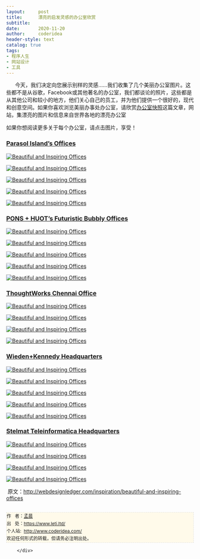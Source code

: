 ```yaml
---
layout:     post
title:      漂亮的启发灵感的办公室欣赏
subtitle:   
date:       2020-11-20
author:     coderidea
header-style: text
catalog: true
tags:
- 程序人生
- 网站设计
- 工具
--- 
```

<div class="postBody">
			<div id="cnblogs_post_body" class="blogpost-body"><p><span><span>      今天，我们决定向您展示别样的灵感......我们收集了几个美丽办公室图片。</span><span>这些都不是从谷歌，Facebook或其他著名的办公室，我们都谈论的照片，这些都是从其他公司和较小的地方，他们关心自己的员工，并为他们提供一个很好的，现代和创意空间。</span><span>如果你喜欢浏览美丽办事处办公室，请欣赏</span></span><a href="http://www.officesnapshots.com/"><span><span>办公室快照</span></span></a><span><span>这篇文章，网站，集漂亮的图片和信息来自世界各地的漂亮办公室</span></span></p>
<p><span><span>如果你想阅读更多关于每个办公室，请点击图片，享受！</span></span></p>
<h3><a href="http://www.officesnapshots.com/2011/10/17/parasol-islands-offices/">Parasol Island’s Offices</a></h3>
<p><a href="http://www.officesnapshots.com/2011/10/17/parasol-islands-offices/"><img class="aligncenter size-full wp-image-3448" src="http://webdesignledger.com/wp-content/uploads/2011/11/offices01.jpg" alt="Beautiful and Inspiring Offices" /></a></p>
<p><a href="http://www.officesnapshots.com/2011/10/17/parasol-islands-offices/"><img class="aligncenter size-full wp-image-3448" src="http://webdesignledger.com/wp-content/uploads/2011/11/offices02.jpg" alt="Beautiful and Inspiring Offices" /></a></p>
<p><a href="http://www.officesnapshots.com/2011/10/17/parasol-islands-offices/"><img class="aligncenter size-full wp-image-3448" src="http://webdesignledger.com/wp-content/uploads/2011/11/offices03.jpg" alt="Beautiful and Inspiring Offices" /></a></p>
<p><a href="http://www.officesnapshots.com/2011/10/17/parasol-islands-offices/"><img class="aligncenter size-full wp-image-3448" src="http://webdesignledger.com/wp-content/uploads/2011/11/offices04.jpg" alt="Beautiful and Inspiring Offices" /></a></p>
<p><a href="http://www.officesnapshots.com/2011/10/17/parasol-islands-offices/"><img class="aligncenter size-full wp-image-3448" src="http://webdesignledger.com/wp-content/uploads/2011/11/offices05.jpg" alt="Beautiful and Inspiring Offices" /></a></p>
<h3><a href="http://www.officesnapshots.com/2011/10/13/pons-huots-futuristic-bubbly-offices/">PONS + HUOT’s Futuristic Bubbly Offices</a></h3>
<p><a href="http://www.officesnapshots.com/2011/10/13/pons-huots-futuristic-bubbly-offices/"><img class="aligncenter size-full wp-image-3448" src="http://webdesignledger.com/wp-content/uploads/2011/11/offices06.jpg" alt="Beautiful and Inspiring Offices" /></a></p>
<p><a href="http://www.officesnapshots.com/2011/10/13/pons-huots-futuristic-bubbly-offices/"><img class="aligncenter size-full wp-image-3448" src="http://webdesignledger.com/wp-content/uploads/2011/11/offices07.jpg" alt="Beautiful and Inspiring Offices" /></a></p>
<p><a href="http://www.officesnapshots.com/2011/10/13/pons-huots-futuristic-bubbly-offices/"><img class="aligncenter size-full wp-image-3448" src="http://webdesignledger.com/wp-content/uploads/2011/11/offices08.jpg" alt="Beautiful and Inspiring Offices" /></a></p>
<p><a href="http://www.officesnapshots.com/2011/10/13/pons-huots-futuristic-bubbly-offices/"><img class="aligncenter size-full wp-image-3448" src="http://webdesignledger.com/wp-content/uploads/2011/11/offices09.jpg" alt="Beautiful and Inspiring Offices" /></a></p>
<p><a href="http://www.officesnapshots.com/2011/10/13/pons-huots-futuristic-bubbly-offices/"><img class="aligncenter size-full wp-image-3448" src="http://webdesignledger.com/wp-content/uploads/2011/11/offices10.jpg" alt="Beautiful and Inspiring Offices" /></a></p>
<h3><a href="http://www.officesnapshots.com/2011/10/05/thoughtworks-chennai-office/">ThoughtWorks Chennai Office</a></h3>
<p><a href="http://www.officesnapshots.com/2011/10/05/thoughtworks-chennai-office/"><img class="aligncenter size-full wp-image-3448" src="http://webdesignledger.com/wp-content/uploads/2011/11/offices11.jpg" alt="Beautiful and Inspiring Offices" /></a></p>
<p><a href="http://www.officesnapshots.com/2011/10/05/thoughtworks-chennai-office/"><img class="aligncenter size-full wp-image-3448" src="http://webdesignledger.com/wp-content/uploads/2011/11/offices12.jpg" alt="Beautiful and Inspiring Offices" /></a></p>
<p><a href="http://www.officesnapshots.com/2011/10/05/thoughtworks-chennai-office/"><img class="aligncenter size-full wp-image-3448" src="http://webdesignledger.com/wp-content/uploads/2011/11/offices13.jpg" alt="Beautiful and Inspiring Offices" /></a></p>
<p><a href="http://www.officesnapshots.com/2011/10/05/thoughtworks-chennai-office/"><img class="aligncenter size-full wp-image-3448" src="http://webdesignledger.com/wp-content/uploads/2011/11/offices14.jpg" alt="Beautiful and Inspiring Offices" /></a></p>
<h3><a href="http://www.officesnapshots.com/2011/10/03/wiedenkennedy-headquarters/">Wieden+Kennedy Headquarters</a></h3>
<p><a href="http://www.officesnapshots.com/2011/10/03/wiedenkennedy-headquarters/"><img class="aligncenter size-full wp-image-3448" src="http://webdesignledger.com/wp-content/uploads/2011/11/offices15.jpg" alt="Beautiful and Inspiring Offices" /></a></p>
<p><a href="http://www.officesnapshots.com/2011/10/03/wiedenkennedy-headquarters/"><img class="aligncenter size-full wp-image-3448" src="http://webdesignledger.com/wp-content/uploads/2011/11/offices16.jpg" alt="Beautiful and Inspiring Offices" /></a></p>
<p><a href="http://www.officesnapshots.com/2011/10/03/wiedenkennedy-headquarters/"><img class="aligncenter size-full wp-image-3448" src="http://webdesignledger.com/wp-content/uploads/2011/11/offices17.jpg" alt="Beautiful and Inspiring Offices" /></a></p>
<p><a href="http://www.officesnapshots.com/2011/10/03/wiedenkennedy-headquarters/"><img class="aligncenter size-full wp-image-3448" src="http://webdesignledger.com/wp-content/uploads/2011/11/offices18.jpg" alt="Beautiful and Inspiring Offices" /></a></p>
<p><a href="http://www.officesnapshots.com/2011/10/03/wiedenkennedy-headquarters/"><img class="aligncenter size-full wp-image-3448" src="http://webdesignledger.com/wp-content/uploads/2011/11/offices19.jpg" alt="Beautiful and Inspiring Offices" /></a></p>
<h3><a href="http://www.officesnapshots.com/2011/09/29/stelmat-teleinformatica-headquarters/">Stelmat Teleinformatica Headquarters</a></h3>
<p><a href="http://www.officesnapshots.com/2011/09/29/stelmat-teleinformatica-headquarters/"><img class="aligncenter size-full wp-image-3448" src="http://webdesignledger.com/wp-content/uploads/2011/11/offices20.jpg" alt="Beautiful and Inspiring Offices" /></a></p>
<p><a href="http://www.officesnapshots.com/2011/09/29/stelmat-teleinformatica-headquarters/"><img class="aligncenter size-full wp-image-3448" src="http://webdesignledger.com/wp-content/uploads/2011/11/offices21.jpg" alt="Beautiful and Inspiring Offices" /></a></p>
<p><a href="http://www.officesnapshots.com/2011/09/29/stelmat-teleinformatica-headquarters/"><img class="aligncenter size-full wp-image-3448" src="http://webdesignledger.com/wp-content/uploads/2011/11/offices22.jpg" alt="Beautiful and Inspiring Offices" /></a></p>
<p><a href="http://www.officesnapshots.com/2011/09/29/stelmat-teleinformatica-headquarters/"><img class="aligncenter size-full wp-image-3448" src="http://webdesignledger.com/wp-content/uploads/2011/11/offices23.jpg" alt="Beautiful and Inspiring Offices" /></a></p>
<div> 原文：<a href="http://webdesignledger.com/inspiration/beautiful-and-inspiring-offices">http://webdesignledger.com/inspiration/beautiful-and-inspiring-offices</a></div>


<div id="ckepop"> </div>
<div>
<p id="PSignature" style="line-height:20px;background:#FFFAEA no-repeat 2% 50%;font-size:12px;border:#e0e0e0 1px dashed;">作   者：<a href="https://www.leti.ltd/">孟晨</a> <br /> 出   处：<a href="https://www.leti.ltd/">https://www.leti.ltd/</a> <br />个人站:  <a href="http://www.coderidea.com/">http://www.coderidea.com/</a><br />欢迎任何形式的转载，但请务必注明出处。</p>
</div></div><div id="MySignature"></div>
<div class="clear"></div>
<div id="blog_post_info_block">
<div id="BlogPostCategory"></div>
<div id="EntryTag"></div>
<div id="blog_post_info">
</div>
<div class="clear"></div>
<div id="post_next_prev"></div>
</div>


		</div>